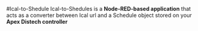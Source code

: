 #Ical-to-Shedule
Ical-to-Shedules is a **Node-RED-based application** that acts as a converter between Ical url and a Schedule object stored on your **Apex Distech controller**